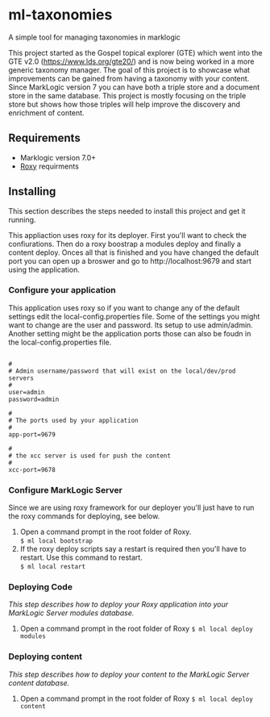 # ml-taxonomies
A simple tool for managing taxonomies in marklogic

This project started as the Gospel topical explorer (GTE) which went into the GTE v2.0 (https://www.lds.org/gte20/) and is now being worked in a more generic taxonomy manager. The goal of this project is to showcase what improvements can be gained from having a taxonomy with your content. Since MarkLogic version 7 you can have both a triple store and a document store in the same database. This project is mostly focusing on the triple store but shows how those triples will help improve the discovery and enrichment of content.


## Requirements
* Marklogic version 7.0+ 
* [Roxy](https://github.com/freshie/ml-taxonomies/blob/master/roxy/README.mdown#requirements) requirments 

## Installing
This section describes the steps needed to install this project and get it running.

This appliaction uses roxy for its deployer. First you'll want to check the confiurations. Then do a roxy boostrap a modules deploy and finally a content deploy. Onces all that is finished and you have changed the default port you can open up a broswer and go to http://localhost:9679 and start using the application. 

### Configure your application
This application uses roxy so if you want to change any of the default settings edit the local-config.properties file.
Some of the settings you might want to change are the user and password. Its setup to use admin/admin.
Another setting might be the application ports those can also be foudn in the local-config.properties file.
```

#
# Admin username/password that will exist on the local/dev/prod servers
#
user=admin
password=admin

#
# The ports used by your application
#
app-port=9679

#
# the xcc server is used for push the content
#
xcc-port=9678

```

### Configure MarkLogic Server
Since we are using roxy framework for our deployer you'll just have to run the roxy commands for deploying, see below.

1. Open a command prompt in the root folder of Roxy.  
 `$ ml local bootstrap`
2. If the roxy deploy scripts say a restart is required then you'll have to restart. Use this command to restart.  
  `$ ml local restart`

### Deploying Code
*This step describes how to deploy your Roxy application into your MarkLogic Server modules database.*

1. Open a command prompt in the root folder of Roxy
	`$ ml local deploy modules`

### Deploying content
*This step describes how to deploy your content to the MarkLogic Server content database.*

1. Open a command prompt in the root folder of Roxy
	`$ ml local deploy content`

